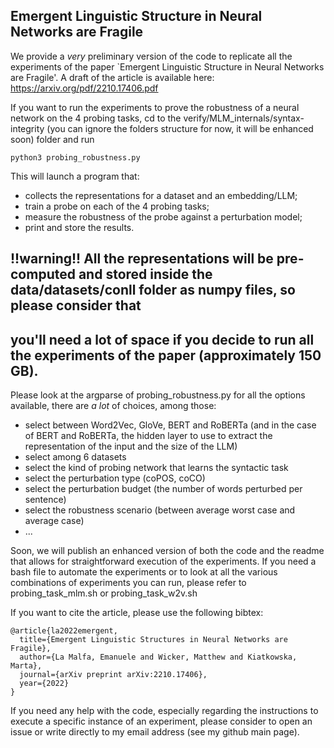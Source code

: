 ## Emergent Linguistic Structure in Neural Networks are Fragile

We provide a *very* preliminary version of the code to replicate all the experiments of the paper
`Emergent Linguistic Structure in Neural Networks are Fragile'. A draft of the article is available here:
https://arxiv.org/pdf/2210.17406.pdf

If you want to run the experiments to prove the robustness of a neural network on the 4 probing tasks, cd to the 
verify/MLM_internals/syntax-integrity (you can ignore the folders structure for now, it will be enhanced soon) folder and run
```
python3 probing_robustness.py
```

This will launch a program that:
- collects the representations for a dataset and an embedding/LLM; 
- train a probe on each of the 4 probing tasks; 
- measure the robustness of the probe against a perturbation model;
- print and store the results.

## !!warning!! All the representations will be pre-computed and stored inside the data/datasets/conll folder as numpy files, so please consider that 
## you'll need a lot of space if you decide to run all the experiments of the paper (approximately 150 GB).

Please look at the argparse of probing_robustness.py for all the options available, there are *a lot* of choices, among those:
- select between Word2Vec, GloVe, BERT and RoBERTa (and in the case of BERT and RoBERTa, the hidden layer to use to extract the representation of the input and the size of the LLM)
- select among 6 datasets
- select the kind of probing network that learns the syntactic task
- select the perturbation type (coPOS, coCO)
- select the perturbation budget (the number of words perturbed per sentence)
- select the robustness scenario (between average worst case and average case)
- ...

Soon, we will publish an enhanced version of both the code and the readme that allows for straightforward execution of the experiments.
If you need a bash file to automate the experiments or to look at all the various combinations of experiments you can run, please refer to
probing_task_mlm.sh or probing_task_w2v.sh

If you want to cite the article, please use the following bibtex:
```
@article{la2022emergent,
  title={Emergent Linguistic Structures in Neural Networks are Fragile},
  author={La Malfa, Emanuele and Wicker, Matthew and Kiatkowska, Marta},
  journal={arXiv preprint arXiv:2210.17406},
  year={2022}
}
```

If you need any help with the code, especially regarding the instructions to execute a specific instance of an experiment, please consider to open an issue or write directly to
my email address (see my github main page).
